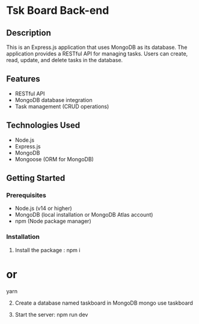 # Tsk Board Back-end

## Description

This is an Express.js application that uses MongoDB as its database. The application provides a RESTful API for managing tasks. Users can create, read, update, and delete tasks in the database.

## Features

- RESTful API
- MongoDB database integration
- Task management (CRUD operations)

## Technologies Used

- Node.js
- Express.js
- MongoDB
- Mongoose (ORM for MongoDB)

## Getting Started


### Prerequisites

- Node.js (v14 or higher)
- MongoDB (local installation or MongoDB Atlas account)
- npm (Node package manager)

### Installation


1. Install the package :
npm i
# or
yarn 

2. Create a database named taskboard in MongoDB
mongo
use taskboard

3. Start the server:
npm run dev